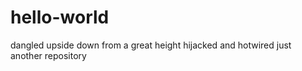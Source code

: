 # hello-world
dangled upside down from a great height
hijacked and hotwired
just another repository

